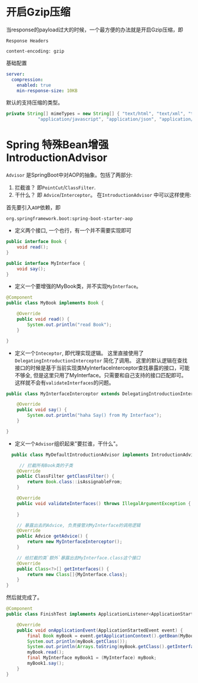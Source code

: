 # 开启Gzip压缩
当response的payload过大的时候，一个最方便的办法就是开启Gzip压缩，即
```
Response Headers

content-encoding: gzip
```

基础配置
```yaml
server:
  compression:
    enabled: true
    min-response-size: 10KB
```

默认的支持压缩的类型。
```java
private String[] mimeTypes = new String[] { "text/html", "text/xml", "text/plain", "text/css", "text/javascript",
			"application/javascript", "application/json", "application/xml" };
```

# Spring 特殊Bean增强 IntroductionAdvisor

`Advisor` 是SpringBoot中对AOP的抽象。包括了两部分:
1. 拦截谁？ 即`PointCut`/`ClassFilter`.
2. 干什么？ 即 `Advice`/`Interceptor`。
在`IntroductionAdvisor` 中可以这样使用:  

首先要引入`AOP`依赖，即
```
org.springframework.boot:spring-boot-starter-aop
```

- 定义两个接口, 一个也行，有一个并不需要实现即可
```java
public interface Book {
    void read();
}

public interface MyInterface {
    void say();
}
```

- 定义一个要增强的MyBook类，并不实现`MyInterface`。
```java
@Component
public class MyBook implements Book {

    @Override
    public void read() {
        System.out.println("read Book");
    }

}
```

- 定义一个`Inteceptor`, 即代理实现逻辑。
这里直接使用了`DelegatingIntroductionInterceptor` 简化了调用。
这里的默认逻辑在查找接口的时候是基于当前实现类MyInterfaceInterceptor查找暴露的接口，可能不够全, 但是这里只用了MyInterface。只需要和自己支持的接口匹配即可。
这样就不会有`validateInterfaces`的问题。
  
```java
public class MyInterfaceInterceptor extends DelegatingIntroductionInterceptor implements MyInterface {

    @Override
    public void say() {
        System.out.println("haha Say() from My Interface");
    }

}

```

- 定义一个`Advisor`组织起来"要拦谁，干什么"。

```java
  public class MyDefaultIntroductionAdvisor implements IntroductionAdvisor {

     // 拦截所有Book类的子类
    @Override
    public ClassFilter getClassFilter() {
        return Book.class::isAssignableFrom;
    }

    @Override
    public void validateInterfaces() throws IllegalArgumentException {
        
    }

    // 暴露出去的Advice, 负责接管对MyInterface的调用逻辑
    @Override
    public Advice getAdvice() {
        return new MyInterfaceInterceptor();
    }

    // 给拦截的类`额外`暴露出去MyInterface.class这个接口
    @Override
    public Class<?>[] getInterfaces() {
        return new Class[]{MyInterface.class};
    }
}
```
然后就完成了。
```java
@Component
public class FinishTest implements ApplicationListener<ApplicationStartedEvent> {

    @Override
    public void onApplicationEvent(ApplicationStartedEvent event) {
        final Book myBook = event.getApplicationContext().getBean(MyBook.class);
        System.out.println(myBook.getClass());
        System.out.println(Arrays.toString(myBook.getClass().getInterfaces()));
        myBook.read();
        final MyInterface myBook1 = (MyInterface) myBook;
        myBook1.say();
    }
}

```